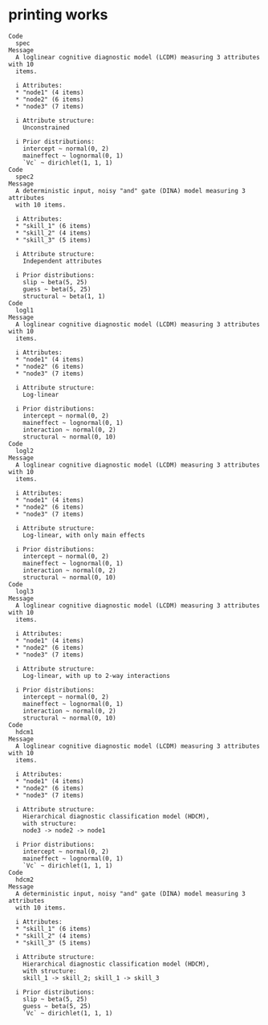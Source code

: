 # printing works

    Code
      spec
    Message
      A loglinear cognitive diagnostic model (LCDM) measuring 3 attributes with 10
      items.
      
      i Attributes:
      * "node1" (4 items)
      * "node2" (6 items)
      * "node3" (7 items)
      
      i Attribute structure:
        Unconstrained
      
      i Prior distributions:
        intercept ~ normal(0, 2)
        maineffect ~ lognormal(0, 1)
        `Vc` ~ dirichlet(1, 1, 1)
    Code
      spec2
    Message
      A deterministic input, noisy "and" gate (DINA) model measuring 3 attributes
      with 10 items.
      
      i Attributes:
      * "skill_1" (6 items)
      * "skill_2" (4 items)
      * "skill_3" (5 items)
      
      i Attribute structure:
        Independent attributes
      
      i Prior distributions:
        slip ~ beta(5, 25)
        guess ~ beta(5, 25)
        structural ~ beta(1, 1)
    Code
      logl1
    Message
      A loglinear cognitive diagnostic model (LCDM) measuring 3 attributes with 10
      items.
      
      i Attributes:
      * "node1" (4 items)
      * "node2" (6 items)
      * "node3" (7 items)
      
      i Attribute structure:
        Log-linear
      
      i Prior distributions:
        intercept ~ normal(0, 2)
        maineffect ~ lognormal(0, 1)
        interaction ~ normal(0, 2)
        structural ~ normal(0, 10)
    Code
      logl2
    Message
      A loglinear cognitive diagnostic model (LCDM) measuring 3 attributes with 10
      items.
      
      i Attributes:
      * "node1" (4 items)
      * "node2" (6 items)
      * "node3" (7 items)
      
      i Attribute structure:
        Log-linear, with only main effects
      
      i Prior distributions:
        intercept ~ normal(0, 2)
        maineffect ~ lognormal(0, 1)
        interaction ~ normal(0, 2)
        structural ~ normal(0, 10)
    Code
      logl3
    Message
      A loglinear cognitive diagnostic model (LCDM) measuring 3 attributes with 10
      items.
      
      i Attributes:
      * "node1" (4 items)
      * "node2" (6 items)
      * "node3" (7 items)
      
      i Attribute structure:
        Log-linear, with up to 2-way interactions
      
      i Prior distributions:
        intercept ~ normal(0, 2)
        maineffect ~ lognormal(0, 1)
        interaction ~ normal(0, 2)
        structural ~ normal(0, 10)
    Code
      hdcm1
    Message
      A loglinear cognitive diagnostic model (LCDM) measuring 3 attributes with 10
      items.
      
      i Attributes:
      * "node1" (4 items)
      * "node2" (6 items)
      * "node3" (7 items)
      
      i Attribute structure:
        Hierarchical diagnostic classification model (HDCM),
        with structure:
        node3 -> node2 -> node1
      
      i Prior distributions:
        intercept ~ normal(0, 2)
        maineffect ~ lognormal(0, 1)
        `Vc` ~ dirichlet(1, 1, 1)
    Code
      hdcm2
    Message
      A deterministic input, noisy "and" gate (DINA) model measuring 3 attributes
      with 10 items.
      
      i Attributes:
      * "skill_1" (6 items)
      * "skill_2" (4 items)
      * "skill_3" (5 items)
      
      i Attribute structure:
        Hierarchical diagnostic classification model (HDCM),
        with structure:
        skill_1 -> skill_2; skill_1 -> skill_3
      
      i Prior distributions:
        slip ~ beta(5, 25)
        guess ~ beta(5, 25)
        `Vc` ~ dirichlet(1, 1, 1)

